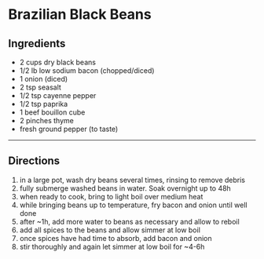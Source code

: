 Brazilian Black Beans
======================

## Ingredients

- 2 cups dry black beans
- 1/2 lb low sodium bacon (chopped/diced)
- 1 onion (diced)
- 2 tsp seasalt
- 1/2 tsp cayenne pepper
- 1/2 tsp paprika
- 1 beef bouillon cube
- 2 pinches thyme
- fresh ground pepper (to taste)

---

## Directions

1. in a large pot, wash dry beans several times, rinsing to remove debris
1. fully submerge washed beans in water. Soak overnight up to 48h
1. when ready to cook, bring to light boil over medium heat
1. while bringing beans up to temperature, fry bacon and onion until well done
1. after ~1h, add more water to beans as necessary and allow to reboil
1. add all spices to the beans and allow simmer at low boil
1. once spices have had time to absorb, add bacon and onion
1. stir thoroughly and again let simmer at low boil for ~4-6h

